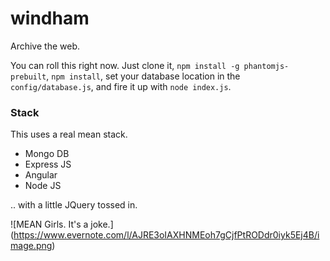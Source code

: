 # windham
Archive the web.

You can roll this right now. Just clone it, `npm install -g phantomjs-prebuilt`, `npm install`, set your database location in the `config/database.js`, and fire it up with `node index.js`. 

### Stack
This uses a real mean stack.
* Mongo DB
* Express JS
* Angular
* Node JS

.. with a little JQuery tossed in.

![MEAN Girls. It's a joke.] (https://www.evernote.com/l/AJRE3oIAXHNMEoh7gCjfPtRODdr0iyk5Ej4B/image.png)
